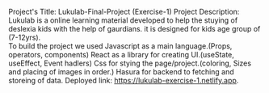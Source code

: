  Project's Title: Lukulab-Final-Project (Exercise-1)
 Project Description: Lukulab is a online learning material developed to help the stuying of deslexia kids with the help of gaurdians. it is designed for kids   age group of (7-12yrs).  
 To build the project we used Javascript as a main language.(Props, operators, components)
 React as a library for creating UI.(useState, useEffect, Event hadlers)
 Css for stying the page/project.(coloring, Sizes and placing of images in order.)
 Hasura for backend to fetching and storeing of data.
 Deployed link: https://lukulab-exercise-1.netlify.app.
 
 
 
